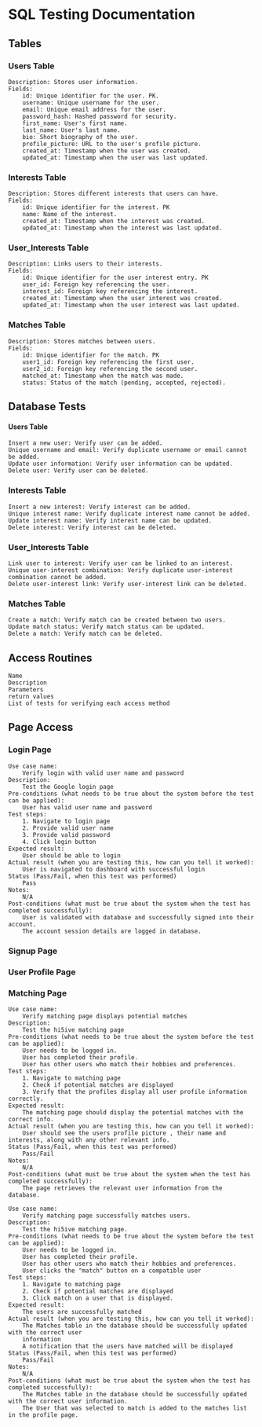 # SQL Testing Documentation 
## Tables
### Users Table

    Description: Stores user information.
    Fields:
        id: Unique identifier for the user. PK.
        username: Unique username for the user.
        email: Unique email address for the user.
        password_hash: Hashed password for security.
        first_name: User's first name.
        last_name: User's last name.
        bio: Short biography of the user.
        profile_picture: URL to the user's profile picture.
        created_at: Timestamp when the user was created.
        updated_at: Timestamp when the user was last updated.

### Interests Table

    Description: Stores different interests that users can have.
    Fields:
        id: Unique identifier for the interest. PK
        name: Name of the interest.
        created_at: Timestamp when the interest was created.
        updated_at: Timestamp when the interest was last updated.

### User_Interests Table

    Description: Links users to their interests.
    Fields:
        id: Unique identifier for the user interest entry. PK
        user_id: Foreign key referencing the user.
        interest_id: Foreign key referencing the interest.
        created_at: Timestamp when the user interest was created.
        updated_at: Timestamp when the user interest was last updated.

### Matches Table

    Description: Stores matches between users.
    Fields:
        id: Unique identifier for the match. PK
        user1_id: Foreign key referencing the first user.
        user2_id: Foreign key referencing the second user.
        matched_at: Timestamp when the match was made.
        status: Status of the match (pending, accepted, rejected).

## Database Tests
#### Users Table

    Insert a new user: Verify user can be added.
    Unique username and email: Verify duplicate username or email cannot be added.
    Update user information: Verify user information can be updated.
    Delete user: Verify user can be deleted.

### Interests Table

    Insert a new interest: Verify interest can be added.
    Unique interest name: Verify duplicate interest name cannot be added.
    Update interest name: Verify interest name can be updated.
    Delete interest: Verify interest can be deleted.

### User_Interests Table

    Link user to interest: Verify user can be linked to an interest.
    Unique user-interest combination: Verify duplicate user-interest combination cannot be added.
    Delete user-interest link: Verify user-interest link can be deleted.

### Matches Table

    Create a match: Verify match can be created between two users.
    Update match status: Verify match status can be updated.
    Delete a match: Verify match can be deleted.


## Access Routines

    Name
    Description
    Parameters
    return values
    List of tests for verifying each access method



## Page Access
### Login Page
    Use case name:
        Verify login with valid user name and password
    Description:
        Test the Google login page
    Pre-conditions (what needs to be true about the system before the test can be applied):
        User has valid user name and password
    Test steps:
        1. Navigate to login page
        2. Provide valid user name
        3. Provide valid password
        4. Click login button
    Expected result:
        User should be able to login
    Actual result (when you are testing this, how can you tell it worked):
        User is navigated to dashboard with successful login
    Status (Pass/Fail, when this test was performed)
        Pass
    Notes:
        N/A
    Post-conditions (what must be true about the system when the test has completed successfully):
        User is validated with database and successfully signed into their account.
        The account session details are logged in database. 

### Signup Page

### User Profile Page

### Matching Page
    Use case name:
        Verify matching page displays potential matches
    Description:
        Test the hi5ive matching page 
    Pre-conditions (what needs to be true about the system before the test can be applied):
        User needs to be logged in.
        User has completed their profile.
        User has other users who match their hobbies and preferences.
    Test steps:
        1. Navigate to matching page
        2. Check if potential matches are displayed
        3. Verify that the profiles display all user profile information correctly.
    Expected result:
        The matching page should display the potential matches with the correct info.
    Actual result (when you are testing this, how can you tell it worked):
        User should see the users profile picture , their name and interests, along with any other relevant info.
    Status (Pass/Fail, when this test was performed)
        Pass/Fail
    Notes:
        N/A
    Post-conditions (what must be true about the system when the test has completed successfully):
        The page retrieves the relevant user information from the database. 

    Use case name:
        Verify matching page successfully matches users. 
    Description:
        Test the hi5ive matching page.
    Pre-conditions (what needs to be true about the system before the test can be applied):
        User needs to be logged in.
        User has completed their profile.
        User has other users who match their hobbies and preferences.
        User clicks the "match" button on a compatible user
    Test steps:
        1. Navigate to matching page
        2. Check if potential matches are displayed
        3. Click match on a user that is displayed.
    Expected result:
        The users are successfully matched
    Actual result (when you are testing this, how can you tell it worked):
        The Matches table in the database should be successfully updated with the correct user    
        information
        A notification that the users have matched will be displayed
    Status (Pass/Fail, when this test was performed)
        Pass/Fail
    Notes:
        N/A
    Post-conditions (what must be true about the system when the test has completed successfully):
        The Matches table in the database should be successfully updated with the correct user information.
        The User that was selected to match is added to the matches list in the profile page.


 
